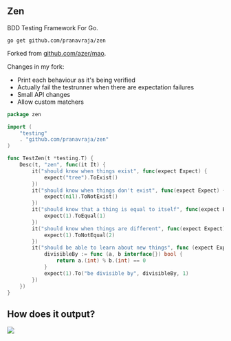 ## Zen

BDD Testing Framework For Go.

`go get github.com/pranavraja/zen`

Forked from [github.com/azer/mao](https://github.com/azer/mao).

Changes in my fork:
- Print each behaviour as it's being verified
- Actually fail the testrunner when there are expectation failures
- Small API changes
- Allow custom matchers

```go
package zen

import (
    "testing"
    . "github.com/pranavraja/zen"
)

func TestZen(t *testing.T) {
    Desc(t, "zen", func(it It) {
        it("should know when things exist", func(expect Expect) {
            expect("tree").ToExist()
        })
        it("should know when things don't exist", func(expect Expect) {
            expect(nil).ToNotExist()
        })
        it("should know that a thing is equal to itself", func(expect Expect) {
            expect(1).ToEqual(1)
        })
        it("should know when things are different", func(expect Expect) {
            expect(1).ToNotEqual(2)
        })
        it("should be able to learn about new things", func (expect Expect) {
            divisibleBy := func (a, b interface{}) bool {
                return a.(int) % b.(int) == 0
            }
            expect(1).To("be divisible by", divisibleBy, 1)
        })
    })
}
```

## How does it output?

![](https://dl.dropboxusercontent.com/s/q4md2x1gq55vnrd/mao.png)

<!--
![](https://dl.dropboxusercontent.com/s/77k6n4vxjhgbauf/npmel_36.jpg)
-->
